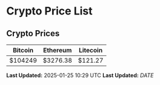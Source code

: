 # Crypto Price List

## Crypto Prices
| Bitcoin | Ethereum | Litecoin |
| ------- | -------- | -------- |
| $104249 | $3276.38 | $121.27 |
**Last Updated:** 2025-01-25 10:29 UTC
**Last Updated:** $DATE$
